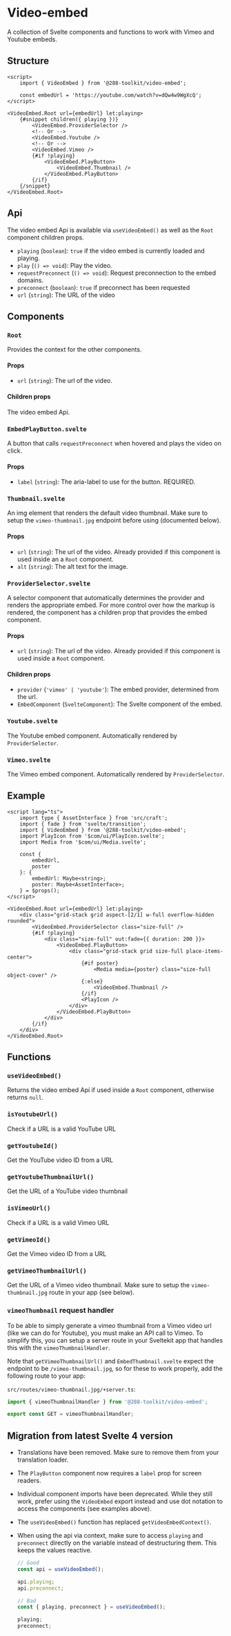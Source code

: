 # Video-embed

A collection of Svelte components and functions to work with Vimeo and Youtube embeds.

## Structure

```svelte
<script>
	import { VideoEmbed } from '@288-toolkit/video-embed';

	const embedUrl = 'https://youtube.com/watch?v=dQw4w9WgXcQ';
</script>

<VideoEmbed.Root url={embedUrl} let:playing>
	{#snippet children({ playing })}
		<VideoEmbed.ProviderSelector />
		<!-- Or -->
		<VideoEmbed.Youtube />
		<!-- Or -->
		<VideoEmbed.Vimeo />
		{#if !playing}
			<VideoEmbed.PlayButton>
				<VideoEmbed.Thumbnail />
			</VideoEmbed.PlayButton>
		{/if}
	{/snippet}
</VideoEmbed.Root>
```

## Api

The video embed Api is available via `useVideoEmbed()` as well as the `Root` component children
props.

-   `playing` (`boolean`): `true` if the video embed is currently loaded and playing.
-   `play` (`() => void`): Play the video.
-   `requestPreconnect` (`() => void`): Request preconnection to the embed domains.
-   `preconnect` (`boolean`): `true` if preconnect has been requested
-   `url` (`string`): The URL of the video

## Components

### `Root`

Provides the context for the other components.

#### Props

-   `url` (`string`): The url of the video.

#### Children props

The video embed Api.

### `EmbedPlayButton.svelte`

A button that calls `requestPreconnect` when hovered and plays the video on click.

#### Props

-   `label` (`string`): The aria-label to use for the button. REQUIRED.

### `Thumbnail.svelte`

An img element that renders the default video thumbnail. Make sure to setup the
`vimeo-thumbnail.jpg` endpoint before using (documented below).

#### Props

-   `url` (`string`): The url of the video. Already provided if this component is used inside an a
    `Root` component.
-   `alt` (`string`): The alt text for the image.

### `ProviderSelector.svelte`

A selector component that automatically determines the provider and renders the appropriate embed.
For more control over how the markup is rendered, the component has a children prop that provides
the embed component.

#### Props

-   `url` (`string`): The url of the video. Already provided if this component is used inside a
    `Root` component.

#### Children props

-   `provider` (`'vimeo' | 'youtube'`): The embed provider, determined from the url.
-   `EmbedComponent` (`SvelteComponent`): The Svelte component of the embed.

### `Youtube.svelte`

The Youtube embed component. Automatically rendered by `ProviderSelector`.

### `Vimeo.svelte`

The Vimeo embed component. Automatically rendered by `ProviderSelector`.

## Example

```svelte
<script lang="ts">
	import type { AssetInterface } from 'src/craft';
	import { fade } from 'svelte/transition';
	import { VideoEmbed } from '@288-toolkit/video-embed';
	import PlayIcon from '$com/ui/PlayIcon.svelte';
	import Media from '$com/ui/Media.svelte';

	const {
		embedUrl,
		poster
	}: {
		embedUrl: Maybe<string>;
		poster: Maybe<AssetInterface>;
	} = $props();
</script>

<VideoEmbed.Root url={embedUrl} let:playing>
	<div class="grid-stack grid aspect-[2/1] w-full overflow-hidden rounded">
		<VideoEmbed.ProviderSelector class="size-full" />
		{#if !playing}
			<div class="size-full" out:fade={{ duration: 200 }}>
				<VideoEmbed.PlayButton>
					<div class="grid-stack grid size-full place-items-center">
						{#if poster}
							<Media media={poster} class="size-full object-cover" />
						{:else}
							<VideoEmbed.Thumbnail />
						{/if}
						<PlayIcon />
					</div>
				</VideoEmbed.PlayButton>
			</div>
		{/if}
	</div>
</VideoEmbed.Root>
```

## Functions

### `useVideoEmbed()`

Returns the video embed Api if used inside a `Root` component, otherwise returns `null`.

### `isYoutubeUrl()`

Check if a URL is a valid YouTube URL

### `getYoutubeId()`

Get the YouTube video ID from a URL

### `getYoutubeThumbnailUrl()`

Get the URL of a YouTube video thumbnail

### `isVimeoUrl()`

Check if a URL is a valid Vimeo URL

### `getVimeoId()`

Get the Vimeo video ID from a URL

### `getVimeoThumbnailUrl()`

Get the URL of a Vimeo video thumbnail. Make sure to setup the `vimeo-thumbnail.jpg` route in your
app (see below).

### `vimeoThumbnail` request handler

To be able to simply generate a vimeo thumbnail from a Vimeo video url (like we can do for Youtube),
you must make an API call to Vimeo. To simplify this, you can setup a server route in your Sveltekit
app that handles this with the `vimeoThumbnailHandler`.

Note that `getVimeoThumbnailUrl()` and `EmbedThumbnail.svelte` expect the endpoint to be
`/vimeo-thumbnail.jpg`, so for these to work properly, add the following route to your app:

`src/routes/vimeo-thumbnail.jpg/+server.ts`:

```ts
import { vimeoThumbnailHandler } from '@288-toolkit/video-embed';

export const GET = vimeoThumbnailHandler;
```

## Migration from latest Svelte 4 version

-   Translations have been removed. Make sure to remove them from your translation loader.
-   The `PlayButton` component now requires a `label` prop for screen readers.
-   Individual component imports have been deprecated. While they still work, prefer using the
    `VideoEmbed` export instead and use dot notation to access the components (see examples above).
-   The `useVideoEmbed()` function has replaced `getVideoEmbedContext()`.
-   When using the api via context, make sure to access `playing` and `preconnect` directly on the
    variable instead of destructuring them. This keeps the values reactive.

    ```ts
    // Good
    const api = useVideoEmbed();

    api.playing;
    api.preconnect;

    // Bad
    const { playing, preconnect } = useVideoEmbed();

    playing;
    preconnect;
    ```
